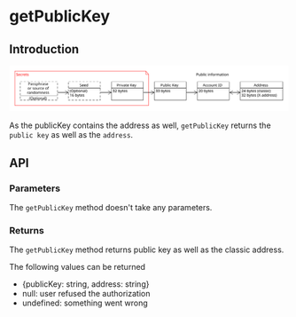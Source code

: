 # getPublicKey

## Introduction

![](../../img/cryptographic-keys.svg)

As the publicKey contains the address as well, `getPublicKey` returns the `public key` as well as the `address`.

## API

### Parameters

The `getPublicKey` method doesn't take any parameters.

### Returns

The `getPublicKey` method returns public key as well as the classic address.

The following values can be returned

- {publicKey: string, address: string}
- null: user refused the authorization
- undefined: something went wrong
